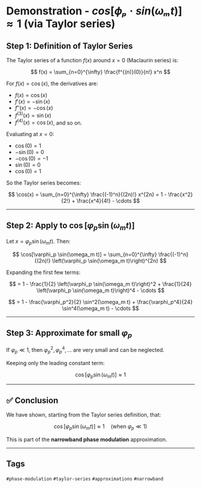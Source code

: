 # Demonstration - $cos[ϕₚ·sin(ωₘt)] ≈ 1$ (via Taylor series)

## Step 1: Definition of Taylor Series

The Taylor series of a function $f(x)$ around $x = 0$ (Maclaurin series) is:

$$
f(x) = \sum_{n=0}^{\infty} \frac{f^{(n)}(0)}{n!} x^n
$$

For $f(x) = \cos(x)$, the derivatives are:

- $f(x) = \cos(x)$  
- $f'(x) = -\sin(x)$  
- $f''(x) = -\cos(x)$  
- $f^{(3)}(x) = \sin(x)$  
- $f^{(4)}(x) = \cos(x)$, and so on.

Evaluating at $x = 0$:

- $\cos(0) = 1$  
- $-\sin(0) = 0$  
- $-\cos(0) = -1$  
- $\sin(0) = 0$  
- $\cos(0) = 1$

So the Taylor series becomes:

$$
\cos(x) = \sum_{n=0}^{\infty} \frac{(-1)^n}{(2n)!} x^{2n} = 1 - \frac{x^2}{2!} + \frac{x^4}{4!} - \cdots
$$

---

## Step 2: Apply to $\cos[\varphi_p \sin(\omega_m t)]$

Let $x = \varphi_p \sin(\omega_m t)$. Then:

$$
\cos[\varphi_p \sin(\omega_m t)] = \sum_{n=0}^{\infty} \frac{(-1)^n}{(2n)!} \left(\varphi_p \sin(\omega_m t)\right)^{2n}
$$

Expanding the first few terms:

$$
= 1 - \frac{1}{2} \left(\varphi_p \sin(\omega_m t)\right)^2 + \frac{1}{24} \left(\varphi_p \sin(\omega_m t)\right)^4 - \cdots
$$

$$
= 1 - \frac{\varphi_p^2}{2} \sin^2(\omega_m t) + \frac{\varphi_p^4}{24} \sin^4(\omega_m t) - \cdots
$$

---

## Step 3: Approximate for small $\varphi_p$

If $\varphi_p \ll 1$, then $\varphi_p^2, \varphi_p^4, \dots$ are very small and can be neglected.

Keeping only the leading constant term:

$$
\cos[\varphi_p \sin(\omega_m t)] \approx 1
$$

---

## ✅ Conclusion

We have shown, starting from the Taylor series definition, that:

$$
\cos[\varphi_p \sin(\omega_m t)] \approx 1
\quad \text{(when } \varphi_p \ll 1 \text{)}
$$

This is part of the **narrowband phase modulation** approximation.

---

## Tags

`#phase-modulation` `#taylor-series` `#approximations` `#narrowband`

